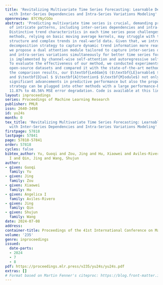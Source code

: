 ```yaml
---
title: 'Revitalizing Multivariate Time Series Forecasting: Learnable Decomposition
  with Inter-Series Dependencies and Intra-Series Variations Modeling'
openreview: 87CYNyCGOo
abstract: 'Predicting multivariate time series is crucial, demanding precise modeling
  of intricate patterns, including inter-series dependencies and intra-series variations.
  Distinctive trend characteristics in each time series pose challenges, and existing
  methods, relying on basic moving average kernels, may struggle with the non-linear
  structure and complex trends in real-world data. Given that, we introduce a learnable
  decomposition strategy to capture dynamic trend information more reasonably. Additionally,
  we propose a dual attention module tailored to capture inter-series dependencies
  and intra-series variations simultaneously for better time series forecasting, which
  is implemented by channel-wise self-attention and autoregressive self-attention.
  To evaluate the effectiveness of our method, we conducted experiments across eight
  open-source datasets and compared it with the state-of-the-art methods. Through
  the comparison results, our $\textbf{Leddam}$ ($\textbf{LE}arnable$ $\textbf{D}ecomposition$
  and $\textbf{D}ual $ $\textbf{A}ttention$ $\textbf{M}odule$) not only demonstrates
  significant advancements in predictive performance but also the proposed decomposition
  strategy can be plugged into other methods with a large performance-boosting, from
  11.87% to 48.56% MSE error degradation. Code is available at this link: https://github.com/Levi-Ackman/Leddam.'
layout: inproceedings
series: Proceedings of Machine Learning Research
publisher: PMLR
issn: 2640-3498
id: yu24s
month: 0
tex_title: 'Revitalizing Multivariate Time Series Forecasting: Learnable Decomposition
  with Inter-Series Dependencies and Intra-Series Variations Modeling'
firstpage: 57818
lastpage: 57841
page: 57818-57841
order: 57818
cycles: false
bibtex_author: Yu, Guoqi and Zou, Jing and Hu, Xiaowei and Aviles-Rivero, Angelica
  I and Qin, Jing and Wang, Shujun
author:
- given: Guoqi
  family: Yu
- given: Jing
  family: Zou
- given: Xiaowei
  family: Hu
- given: Angelica I
  family: Aviles-Rivero
- given: Jing
  family: Qin
- given: Shujun
  family: Wang
date: 2024-07-08
address:
container-title: Proceedings of the 41st International Conference on Machine Learning
volume: '235'
genre: inproceedings
issued:
  date-parts:
  - 2024
  - 7
  - 8
pdf: https://proceedings.mlr.press/v235/yu24s/yu24s.pdf
extras: []
# Format based on Martin Fenner's citeproc: https://blog.front-matter.io/posts/citeproc-yaml-for-bibliographies/
---
```

